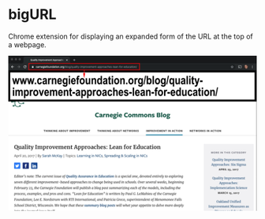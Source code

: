# bigURL
Chrome extension for displaying an expanded form of the URL at the top of a webpage.

![When the extension is clicked, an enlarged URL is inserted into the top of the existing webpage](https://github.com/tyleryoungblood/bigURL/blob/master/bigURL_screenshot_01.png)
